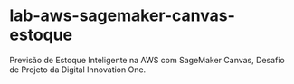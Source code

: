 # lab-aws-sagemaker-canvas-estoque
Previsão de Estoque Inteligente na AWS com SageMaker Canvas, Desafio de Projeto da Digital Innovation One.
